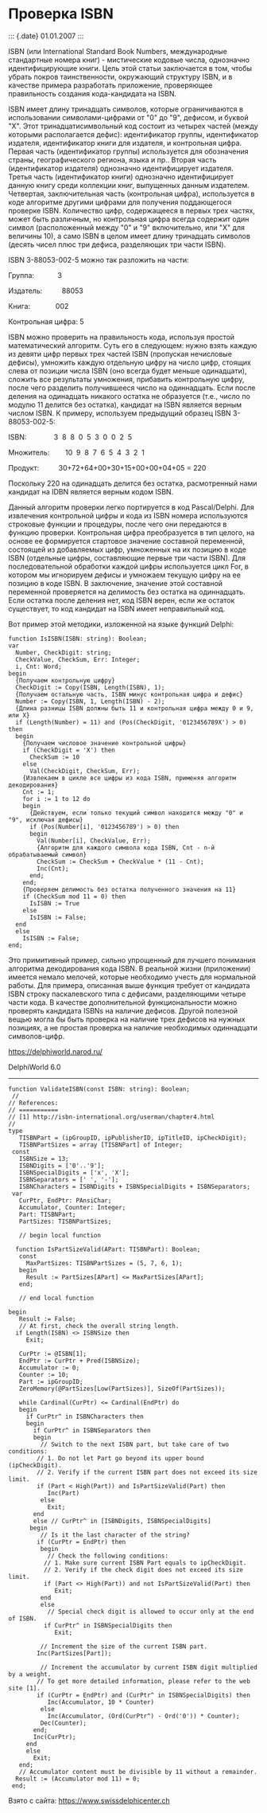 Проверка ISBN
=============

::: {.date}
01.01.2007
:::

ISBN (или International Standard Book Numbers, международные стандартные
номера книг) - мистические кодовые числа, однозначно идентифицирующие
книги. Цель этой статьи заключается в том, чтобы убрать покров
таинственности, окружающий структуру ISBN, и в качестве примера
разработать приложение, проверяющее правильность создания кода-кандидата
на ISBN.

ISBN имеет длину тринадцать символов, которые ограничиваются в
использовании символами-цифрами от \"0\" до \"9\", дефисом, и буквой
\"X\". Этот тринадцатисимвольный код состоит из четырех частей (между
которыми располагается дефис): идентификатор группы, идентификатор
издателя, идентификатор книги для издателя, и контрольная цифра. Первая
часть (идентификатор группы) используется для обозначения страны,
географического региона, языка и пр.. Вторая часть (идентификатор
издателя) однозначно идентифицирует издателя. Третья часть
(идентификатор книги) однозначно идентифицирует данную книгу среди
коллекции книг, выпущенных данным издателем. Четвертая, заключительная
часть (контрольная цифра), используется в коде алгоритме другими цифрами
для получения поддающегося проверке ISBN. Количество цифр, содержащееся
в первых трех частях, может быть различным, но контрольная цифра всегда
содержит один символ (расположенный между \"0\" и \"9\" включительно,
или \"X\" для величины 10), а само ISBN в целом имеет длину тринадцать
символов (десять чисел плюс три дефиса, разделяющих три части ISBN).

ISBN 3-88053-002-5 можно так разложить на части:

Группа:            3

Издатель:          88053

Книга:             002

Контрольная цифра: 5

ISBN можно проверить на правильность кода, используя простой
математический алгоритм. Суть его в следующем: нужно взять каждую из
девяти цифр первых трех частей ISBN (пропуская нечисловые дефисы),
умножить каждую отдельную цифру на число цифр, стоящих слева от позиции
числа ISBN (оно всегда будет меньше одинадцати), сложить все результаты
умножения, прибавить контрольную цифру, после чего разделить
получившееся число на одиннадцать. Если после деления на одинадцать
никакого остатка не образуется (т.е., число по модулю 11 делится без
остатка), кандидат на ISBN является верным числом ISBN. К примеру,
используем предыдущий образец ISBN 3-88053-002-5:

ISBN:              3  8  8  0  5  3  0  0  2  5

Множитель:        10  9  8  7  6  5  4  3  2  1

Продукт:          30+72+64+00+30+15+00+00+04+05 = 220

Поскольку 220 на одинадцать делится без остатка, расмотренный нами
кандидат на IDBN является верным кодом ISBN.

Данный алгоритм проверки легко портируется в код Pascal/Delphi. Для
извлечения контрольной цифры и кода из ISBN номера используются
строковые функции и процедуры, после чего они передаются в функцию
проверки. Контрольная цифра преобразуется в тип целого, на основе ее
формируется стартовое значение составной переменной, состоящей из
добавляемых цифр, умноженных на их позицию в коде ISBN (отдельные цифры,
составляющие первые три части ISBN). Для последовательной обработки
каждой цифры используется цикл For, в котором мы игнорируем дефисы и
умножаем текущую цифру на ее позицию в коде ISBN. В заключение, значение
этой составной переменной проверяется на делимость без остатка на
одиннадцать. Если остатка после деления нет, код ISBN верен, если же
остаток существует, то код кандидат на ISBN имеет неправильный код.

Вот пример этой методики, изложенной на языке функций Delphi:

    function IsISBN(ISBN: string): Boolean;
    var
      Number, CheckDigit: string;
      CheckValue, CheckSum, Err: Integer;
      i, Cnt: Word;
    begin
      {Получаем контрольную цифру}
      CheckDigit := Copy(ISBN, Length(ISBN), 1);
      {Получаем остальную часть, ISBN минус контрольная цифра и дефис}
      Number := Copy(ISBN, 1, Length(ISBN) - 2);
      {Длина разницы ISBN должны быть 11 и контрольная цифра между 0 и 9, или X}
      if (Length(Number) = 11) and (Pos(CheckDigit, '0123456789X') > 0) then
      begin
        {Получаем числовое значение контрольной цифры}
        if (CheckDigit = 'X') then
          CheckSum := 10
        else
          Val(CheckDigit, CheckSum, Err);
        {Извлекаем в цикле все цифры из кода ISBN, применяя алгоритм декодирования}
        Cnt := 1;
        for i := 1 to 12 do
        begin
          {Действуем, если только текущий символ находится между "0" и "9", исключая дефисы}
          if (Pos(Number[i], '0123456789') > 0) then
          begin
            Val(Number[i], CheckValue, Err);
            {Алгоритм для каждого символа кода ISBN, Cnt - n-й обрабатываемый символ}
            CheckSum := CheckSum + CheckValue * (11 - Cnt);
            Inc(Cnt);
          end;
        end;
        {Проверяем делимость без остатка полученного значения на 11}
        if (CheckSum mod 11 = 0) then
          IsISBN := True
        else
          IsISBN := False;
      end
      else
        IsISBN := False;
    end;

Это примитивный пример, сильно упрощенный для лучшего понимания
алгоритма декодирования кода ISBN. В реальной жизни (приложении) имеется
немало мелочей, которые необходимо учесть для нормальной работы. Для
примера, описанная выше функция требует от кандидата ISBN строку
паскалевского типа с дефисами, разделяющими четыре части кода. В
качестве дополнительной функциональности можно проверять кандидата ISBNs
на наличие дефисов. Другой полезной вещью могла бы быть проверка на
наличие трех дефисов на нужных позициях, а не простая проверка на
наличие необходимых одиннадцати символов-цифр.

<https://delphiworld.narod.ru/>

DelphiWorld 6.0

------------------------------------------------------------------------

    function ValidateISBN(const ISBN: string): Boolean;
     // 
    // References: 
    // =========== 
    // [1] http://isbn-international.org/userman/chapter4.html 
    // 
    type
       TISBNPart = (ipGroupID, ipPublisherID, ipTitleID, ipCheckDigit);
       TISBNPartSizes = array [TISBNPart] of Integer;
     const
       ISBNSize = 13;
       ISBNDigits = ['0'..'9'];
       ISBNSpecialDigits = ['x', 'X'];
       ISBNSeparators = [' ', '-'];
       ISBNCharacters = ISBNDigits + ISBNSpecialDigits + ISBNSeparators;
     var
       CurPtr, EndPtr: PAnsiChar;
       Accumulator, Counter: Integer;
       Part: TISBNPart;
       PartSizes: TISBNPartSizes;
     
       // begin local function 
     
      function IsPartSizeValid(APart: TISBNPart): Boolean;
       const
         MaxPartSizes: TISBNPartSizes = (5, 7, 6, 1);
       begin
         Result := PartSizes[APart] <= MaxPartSizes[APart];
       end;
     
       // end local function 
     
    begin
       Result := False;
       // At first, check the overall string length. 
      if Length(ISBN) <> ISBNSize then
         Exit;
     
       CurPtr := @ISBN[1];
       EndPtr := CurPtr + Pred(ISBNSize);
       Accumulator := 0;
       Counter := 10;
       Part := ipGroupID;
       ZeroMemory(@PartSizes[Low(PartSizes)], SizeOf(PartSizes));
     
       while Cardinal(CurPtr) <= Cardinal(EndPtr) do
       begin
         if CurPtr^ in ISBNCharacters then
         begin
           if CurPtr^ in ISBNSeparators then
           begin
             // Switch to the next ISBN part, but take care of two conditions: 
            // 1. Do not let Part go beyond its upper bound (ipCheckDigit). 
            // 2. Verify if the current ISBN part does not exceed its size limit. 
            if (Part < High(Part)) and IsPartSizeValid(Part) then
               Inc(Part)
             else
               Exit;
           end
           else // CurPtr^ in [ISBNDigits, ISBNSpecialDigits] 
          begin
             // Is it the last character of the string? 
            if (CurPtr = EndPtr) then
             begin
               // Check the following conditions: 
              // 1. Make sure current ISBN Part equals to ipCheckDigit. 
              // 2. Verify if the check digit does not exceed its size limit. 
              if (Part <> High(Part)) and not IsPartSizeValid(Part) then
                 Exit;
             end
             else
               // Special check digit is allowed to occur only at the end of ISBN. 
              if CurPtr^ in ISBNSpecialDigits then
                 Exit;
     
             // Increment the size of the current ISBN part. 
            Inc(PartSizes[Part]);
     
             // Increment the accumulator by current ISBN digit multiplied by a weight. 
            // To get more detailed information, please refer to the web site [1]. 
            if (CurPtr = EndPtr) and (CurPtr^ in ISBNSpecialDigits) then
               Inc(Accumulator, 10 * Counter)
             else
               Inc(Accumulator, (Ord(CurPtr^) - Ord('0')) * Counter);
             Dec(Counter);
           end;
           Inc(CurPtr);
         end
         else
           Exit;
       end;
       // Accumulator content must be divisible by 11 without a remainder. 
      Result := (Accumulator mod 11) = 0;
     end;
     

Взято с сайта: <https://www.swissdelphicenter.ch>
